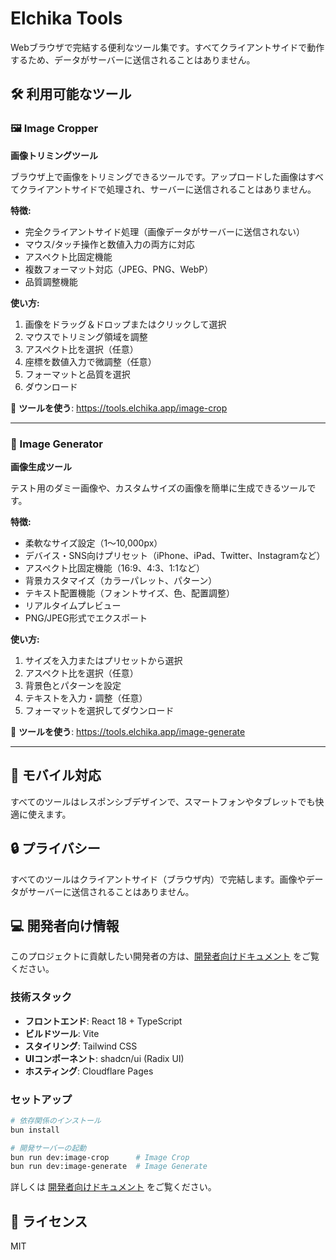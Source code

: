# Elchika Tools

Webブラウザで完結する便利なツール集です。すべてクライアントサイドで動作するため、データがサーバーに送信されることはありません。

## 🛠️ 利用可能なツール

### 🖼️ Image Cropper
**画像トリミングツール**

ブラウザ上で画像をトリミングできるツールです。アップロードした画像はすべてクライアントサイドで処理され、サーバーに送信されることはありません。

**特徴:**
- 完全クライアントサイド処理（画像データがサーバーに送信されない）
- マウス/タッチ操作と数値入力の両方に対応
- アスペクト比固定機能
- 複数フォーマット対応（JPEG、PNG、WebP）
- 品質調整機能

**使い方:**
1. 画像をドラッグ＆ドロップまたはクリックして選択
2. マウスでトリミング領域を調整
3. アスペクト比を選択（任意）
4. 座標を数値入力で微調整（任意）
5. フォーマットと品質を選択
6. ダウンロード

🔗 **ツールを使う**: https://tools.elchika.app/image-crop

---

### 🎨 Image Generator
**画像生成ツール**

テスト用のダミー画像や、カスタムサイズの画像を簡単に生成できるツールです。

**特徴:**
- 柔軟なサイズ設定（1〜10,000px）
- デバイス・SNS向けプリセット（iPhone、iPad、Twitter、Instagramなど）
- アスペクト比固定機能（16:9、4:3、1:1など）
- 背景カスタマイズ（カラーパレット、パターン）
- テキスト配置機能（フォントサイズ、色、配置調整）
- リアルタイムプレビュー
- PNG/JPEG形式でエクスポート

**使い方:**
1. サイズを入力またはプリセットから選択
2. アスペクト比を選択（任意）
3. 背景色とパターンを設定
4. テキストを入力・調整（任意）
5. フォーマットを選択してダウンロード

🔗 **ツールを使う**: https://tools.elchika.app/image-generate

---

## 📱 モバイル対応

すべてのツールはレスポンシブデザインで、スマートフォンやタブレットでも快適に使えます。

## 🔒 プライバシー

すべてのツールはクライアントサイド（ブラウザ内）で完結します。画像やデータがサーバーに送信されることはありません。

## 💻 開発者向け情報

このプロジェクトに貢献したい開発者の方は、[開発者向けドキュメント](./__docs__/README.md) をご覧ください。

### 技術スタック

- **フロントエンド**: React 18 + TypeScript
- **ビルドツール**: Vite
- **スタイリング**: Tailwind CSS
- **UIコンポーネント**: shadcn/ui (Radix UI)
- **ホスティング**: Cloudflare Pages

### セットアップ

```bash
# 依存関係のインストール
bun install

# 開発サーバーの起動
bun run dev:image-crop      # Image Crop
bun run dev:image-generate  # Image Generate
```

詳しくは [開発者向けドキュメント](./__docs__/README.md) をご覧ください。

## 📄 ライセンス

MIT

